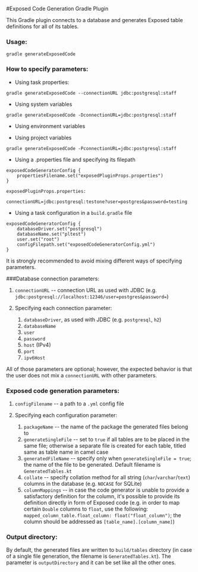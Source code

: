 #Exposed Code Generation Gradle Plugin

This Gradle plugin connects to a database and generates Exposed table definitions for all of its tables.

### Usage:

`gradle generateExposedCode`

### How to specify parameters:

* Using task properties:

`gradle generateExposedCode --connectionURL jdbc:postgresql:staff`

* Using system variables

`gradle generateExposedCode -DconnectionURL=jdbc:postgresql:staff`

* Using environment variables

* Using project variables

`gradle generateExposedCode -PconnectionURL=jdbc:postgresql:staff`

* Using a .properties file and specifying its filepath

```
exposedCodeGeneratorConfig {
    propertiesFilename.set("exposedPluginProps.properties")
}
```

`exposedPluginProps.properties:`
```
connectionURL=jdbc:postgresql:testone?user=postgres&password=testing
```

* Using a task configuration in a `build.gradle` file

```
exposedCodeGeneratorConfig {
    databaseDriver.set("postgresql")
    databaseName.set("pltest")
    user.set("root")
    configFilepath.set("exposedCodeGeneratorConfig.yml")
}
```

It is strongly recommended to avoid mixing different ways of specifying parameters.

###Database connection parameters:

1. `connectionURL` -- connection URL as used with JDBC (e.g. `jdbc:postgresql://localhost:12346/user=postgres&password=`)

2. Specifying each connection parameter:
    1. `databaseDriver`, as used with JDBC (e.g. `postgresql`, `h2`)
    2. `databaseName` 
    3. `user`
    4. `password`
    5. `host` (IPv4)
    6. `port`
    7. `ipv6Host`
    
All of those parameters are optional; however, the expected behavior is that the user does not mix a `connectionURL` with other parameters.

### Exposed code generation parameters:

1. `configFilename` -- a path to a `.yml` config file

2. Specifying each configuration parameter:
    1. `packageName` -- the name of the package the generated files belong to
    2. `generateSingleFile` -- set to `true` if all tables are to be placed in the same file; otherwise a separate file is created for each table, titled same as table name in camel case
    3. `generatedFileName` -- specify only when `generateSingleFile = true`; the name of the file to be generated. Default filename is `GeneratedTables.kt`
    4. `collate` -- specify collation method for all string (`char`/`varchar`/`text`) columns in the database (e.g. `NOCASE` for SQLite)
    5. `columnMappings` -- in case the code generator is unable to provide a satisfactory definition for the column, it's possible to provide its definition directly in form of Exposed code (e.g. in order to map certain `Double` columns to `float`, use the following: `mapped_column_table.float_column: float("float_column")`; the column should be addressed as `[table_name].[column_name]`)
    
### Output directory:

By default, the generated files are written to `build/tables` directory (in case of a single file generation, the filename is `GeneratedTables.kt`). The parameter is `outputDirectory` and it can be set like all the other ones.
     
    
    